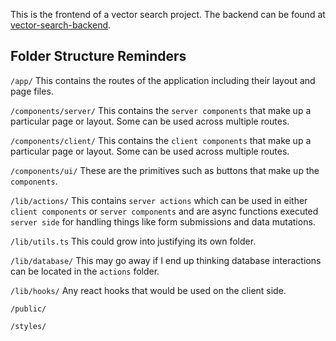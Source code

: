 This is the frontend of a vector search project. The backend can be found at [vector-search-backend](https://github.com/tyndev/vector-search-backend).  


## Folder Structure Reminders
`/app/`
This contains the routes of the application including their layout and page files.

`/components/server/`
This contains the `server components` that make up a particular page or layout. Some can be used across multiple routes. 

`/components/client/`
This contains the `client components` that make up a particular page or layout. Some can be used across multiple routes. 

`/components/ui/`
These are the primitives such as buttons that make up the `components`. 

`/lib/actions/`
This contains `server actions` which can be used in either `client components` or `server components` and are async functions executed `server side` for handling things like form submissions and data mutations.

`/lib/utils.ts`
This could grow into justifying its own folder. 

`/lib/database/`
This may go away if I end up thinking database interactions can be located in the `actions` folder.

`/lib/hooks/`
Any react hooks that would be used on the client side. 

`/public/`

`/styles/`

